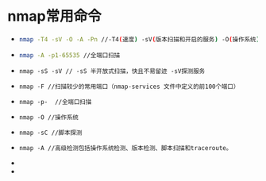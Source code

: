 # nmap常用命令

- ```bash
  nmap -T4 -sV -O -A -Pn //-T4(速度) -sV(版本扫描和开启的服务) -O(操作系统) -p-（所有端口）-Pn     将所有主机视为在在线，跳过主机发现
  ```

- ```bash
  nmap -A -p1-65535 //全端口扫描
  ```

- ```shell
  nmap -sS -sV // -sS 半开放式扫描，快且不易留迹 -sV探测服务
  ```

- ```shell
  nmap -F //扫描较少的常用端口（nmap-services 文件中定义的前100个端口）
  ```

- ```shell
  nmap -p-  //全端口扫描
  ```

- ```shell
  nmap -O //操作系统
  ```

- ```shell
  nmap -sC //脚本探测
  ```

- ```shell
  nmap -A //高级检测包括操作系统检测、版本检测、脚本扫描和traceroute。
  ```

- 

- 